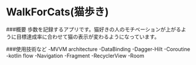 # WalkForCats(猫歩き)

###概要
歩数を記録するアプリです。猫好きの人のモチベーションが上がるように目標達成率に合わせて猫の表示が変わるようになっています。

###使用技術など
-MVVM architecture
-DataBinding
-Dagger-Hilt
-Coroutine
-kotlin flow
-Navigation
-Fragment
-RecyclerView
-Room
